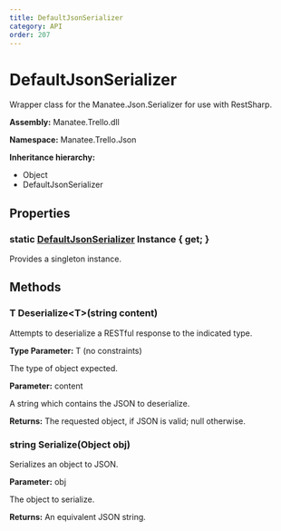 ```yaml
---
title: DefaultJsonSerializer
category: API
order: 207
---
```


# DefaultJsonSerializer

Wrapper class for the Manatee.Json.Serializer for use with RestSharp.

**Assembly:** Manatee.Trello.dll

**Namespace:** Manatee.Trello.Json

**Inheritance hierarchy:**

- Object
- DefaultJsonSerializer

## Properties

### static [DefaultJsonSerializer](DefaultJsonSerializer#defaultjsonserializer) Instance { get; }

Provides a singleton instance.

## Methods

### T Deserialize&lt;T&gt;(string content)

Attempts to deserialize a RESTful response to the indicated type.

**Type Parameter:** T (no constraints)

The type of object expected.

**Parameter:** content

A string which contains the JSON to deserialize.

**Returns:** The requested object, if JSON is valid; null otherwise.

### string Serialize(Object obj)

Serializes an object to JSON.

**Parameter:** obj

The object to serialize.

**Returns:** An equivalent JSON string.


